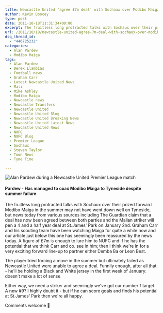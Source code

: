 ```yaml
---
title: Newcastle United ‘agree £7m deal’ with Sochaux over Modibo Maiga
author: Kevin Doocey
type: post
date: 2011-10-18T11:31:34+00:00
excerpt: The fruitless long protracted talks with Sochaux over their prized forward Modibo Maiga in the summer may not have went down well on Tyneside..
url: /2011/10/18/newcastle-united-agree-7m-deal-with-sochaux-over-modibo-maiga/
dsq_thread_id:
  - "446725232"
categories:
  - Alan Pardew
  - Modibo Maiga
tags:
  - Alan Pardew
  - Derek Llambias
  - Football news
  - Graham Carr
  - Latest Newcastle United News
  - Mali
  - Mike Ashley
  - Modibo Maiga
  - Newcastle news
  - Newcastle Transfers
  - Newcastle United
  - Newcastle United Blog
  - Newcastle United Breaking News
  - Newcastle United Latest News
  - Newcastle United News
  - NUFC
  - NUFC Blog
  - Premier League
  - Sochaux
  - Steven Taylor
  - Toon News
  - Tyne Time

---
```

![Alan Pardew during a Newcastle United Premier League match](http://www.tynetime.com/wp-content/uploads/2011/10/Alan-Pardew-NUFC-2011.jpg "Alan-Pardew-NUFC-2011")

#### Pardew - Has managed to coax Modibo Maiga to Tyneside despite summer failure

The fruitless long protracted talks with Sochaux over their prized forward Modibo Maiga in the summer may not have went down well on Tyneside, but news today from various sources including The Guardian claim that a deal has now been agreed between both parties and the Malian striker will pen a 4 and a half year deal at St.James' Park on January 2nd. Graham Carr and his scouting  team have been watching Maiga for quite a while now and our article just below this one has seemingly been reassured by the news today. A figure of £7m is enough to lure him to NUFC and if he has the potential that we think Carr and co. see in him; then I think we're in for a very exciting forward line-up to partner either Demba Ba or Leon Best.

The player tried forcing a move in the summer but ultimately failed as Newcastle United were unable to agree a deal. Funnily enough, after all that - he'll be holding a Black and White jersey in the first week of January: doesn't make a lot of sense.

Either way, we need a striker and seemingly we've got our number 1 target. A new #9? I highly doubt it - but if he can score goals and finds his potential at St.James' Park then we're all happy.

Comments welcome 🙂
